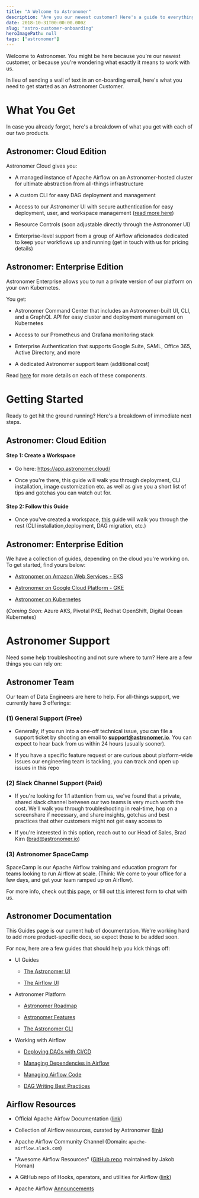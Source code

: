 ```yaml
---
title: "A Welcome to Astronomer"
description: "Are you our newest customer? Here's a guide to everything you need to get started"
date: 2018-10-31T00:00:00.000Z
slug: "astro-customer-onboarding"
heroImagePath: null
tags: ["astronomer"]
---
```


Welcome to Astronomer. You might be here because you're our newest customer, or because you're wondering what exactly it means to work with us. 

In lieu of sending a wall of text in an on-boarding email, here's what you need to get started as an Astronomer Customer. 

# What You Get

In case you already forgot, here's a breakdown of what you get with each of our two products. 

## Astronomer: Cloud Edition

Astronomer Cloud gives you:

- A managed instance of Apache Airflow on an Astronomer-hosted cluster for ultimate abstraction from all-things infrastructure

- A custom CLI for easy DAG deployment and management

- Access to our Astronomer UI with secure authentication for easy deployment, user, and workspace management ([read more here](https://www.astronomer.io/guides/app-ui/))

- Resource Controls (soon adjustable directly through the Astronomer UI)

- Enterprise-level support from a group of Airflow aficionados dedicated to keep your workflows up and running (get in touch with us for pricing details)


## Astronomer: Enterprise Edition

Astronomer Enterprise allows you to run a private version of our platform on your own Kubernetes.

You get:

- Astronomer Command Center that includes an Astronomer-built UI, CLI, and a GraphQL API for easy cluster and deployment management on Kubernetes

- Access to our Prometheus and Grafana monitoring stack

- Enterprise Authentication that supports Google Suite, SAML, Office 365, Active Directory, and more

- A dedicated Astronomer support team (additional cost)

Read [here](https://www.astronomer.io/guides/astronomer-features/) for more details on each of these components. 


# Getting Started

Ready to get hit the ground running? Here's a breakdown of immediate next steps. 

## Astronomer: Cloud Edition

#### Step 1: Create a Workspace
- Go here: https://app.astronomer.cloud/

- Once you're there, this guide will walk you through deployment, CLI installation, image customization etc. as well as give you a short list of tips and gotchas you can watch out for.

#### Step 2: Follow this Guide

- Once you've created a workspace, [this](https://www.astronomer.io/guides/getting-started-with-new-cloud/) guide will walk you through the rest (CLI installation,deployment, DAG migration, etc.)

## Astronomer: Enterprise Edition

We have a collection of guides, depending on the cloud you're working on. To get started, find yours below:

- [Astronomer on Amazon Web Services - EKS](https://www.astronomer.io/guides/install-aws/)

- [Astronomer on Google Cloud Platform - GKE](https://www.astronomer.io/guides/install-gcp/)

- [Astronomer on Kubernetes](https://www.astronomer.io/guides/install-kubernetes/)

(*Coming Soon*: Azure AKS, Pivotal PKE, Redhat OpenShift, Digital Ocean Kubernetes)

# Astronomer Support

Need some help troubleshooting and not sure where to turn? Here are a few things you can rely on:

## Astronomer Team

Our team of Data Engineers are here to help. For all-things support, we currently have 3 offerings:

### (1) General Support (Free)

- Generally, if you run into a one-off technical issue, you can file a support ticket by shooting an email to **support@astronomer.io**. You can expect to hear back from us within 24 hours (usually sooner).

- If you have a specific feature request or are curious about platform-wide issues our engineering team is tackling, you can track and open up issues in this repo

### (2) Slack Channel Support (Paid)

- If you're looking for 1:1 attention from us, we've found that a private, shared slack channel between our two teams is very much worth the cost. We'll walk you through troubleshooting in real-time, hop on a screenshare if necessary, and share insights, gotchas and best practices that other customers might not get easy access to

- If you're interested in this option, reach out to our Head of Sales, Brad Kirn (brad@astronomer.io)

### (3) Astronomer SpaceCamp

SpaceCamp is our Apache Airflow training and education program for teams looking to run Airflow at scale. (Think: We come to your office for a few days, and get your team ramped up on Airflow).

For more info, check out [this](https://www.astronomer.io/spacecamp/) page, or fill out [this](https://www.astronomer.io/spacecamp/#request-spacecamp) interest form to chat with us.

## Astronomer Documentation

This Guides page is our current hub of documentation. We're working hard to add more product-specific docs, so expect those to be added soon. 

For now, here are a few guides that should help you kick things off:

- UI Guides
    - [The Astronomer UI](https://www.astronomer.io/guides/app-ui/)

    - [The Airflow UI](https://www.astronomer.io/guides/airflow-ui/)

- Astronomer Platform
    - [Astronomer Roadmap](https://www.astronomer.io/guides/astronomer-roadmap/)

    - [Astronomer Features](https://www.astronomer.io/guides/astronomer-features/)

    - [The Astronomer CLI](https://www.astronomer.io/guides/astro-cli/)

- Working with Airflow

    - [Deploying DAGs with CI/CD](https://www.astronomer.io/guides/deploying-dags-with-cicd/)

    - [Managing Dependencies in Airflow](https://www.astronomer.io/guides/managing-dependencies/)

    - [Managing Airflow Code](https://www.astronomer.io/guides/managing-airflow-code/)

    - [DAG Writing Best Practices](https://www.astronomer.io/guides/dag-best-practices/)


## Airflow Resources

- Official Apache Airfow Documentation ([link](https://airflow.apache.org/))

- Collection of Airflow resources, curated by Astronomer ([link](https://www.astronomer.io/guides/external-airflow-resources/))

- Apache Airflow Community Channel (Domain: `apache-airflow.slack.com`)

- "Awesome Airflow Resources" ([GitHub repo](https://github.com/jghoman/awesome-apache-airflow) maintained by Jakob Homan)

- A GitHub repo of Hooks, operators, and utilities for Airflow ([link](https://github.com/airflow-plugins))

- Apache Airflow [Announcements](https://cwiki.apache.org/confluence/display/AIRFLOW/Announcements#Announcements-Aug20,2018)







